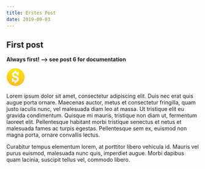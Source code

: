 ```yaml
---
title: Erstes Post
date: 2019-09-03
---
```


## First post

**Always first! --> see post 6 for documentation**

![alt cointocome](coin.png)

Lorem ipsum dolor sit amet, consectetur adipiscing elit. Duis nec erat quis augue porta ornare. Maecenas auctor, metus et consectetur fringilla, quam justo iaculis nunc, vel malesuada diam leo at massa. Ut tristique elit eu gravida condimentum. Quisque mi mauris, tristique non diam ut, fermentum laoreet elit. Pellentesque habitant morbi tristique senectus et netus et malesuada fames ac turpis egestas. Pellentesque sem ex, euismod non magna porta, ornare convallis lectus.

Curabitur tempus elementum lorem, at porttitor libero vehicula id. Mauris vel purus euismod, malesuada nunc quis, imperdiet augue. Morbi dapibus quam lacinia, suscipit tellus vel, commodo libero.